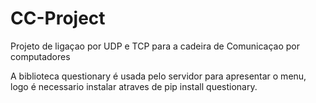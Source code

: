 # CC-Project
Projeto de ligaçao por UDP e TCP para a cadeira de Comunicaçao por computadores

A biblioteca questionary é usada pelo servidor para apresentar o menu, logo é necessario instalar atraves de pip install questionary.
